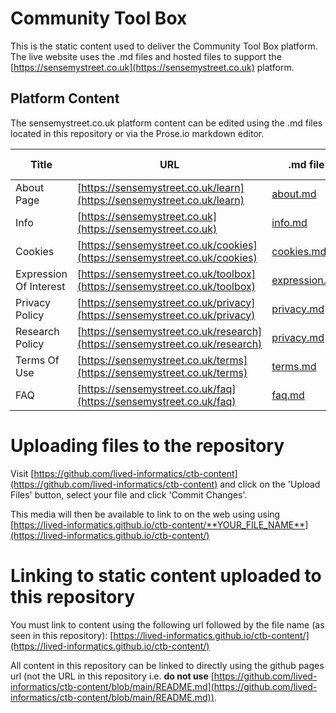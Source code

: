 # Community Tool Box

This is the static content used to deliver the Community Tool Box platform. The live website uses the .md files and hosted files to support the [https://sensemystreet.co.uk](https://sensemystreet.co.uk) platform.

## Platform Content

The sensemystreet.co.uk platform content can be edited using the .md files located in this repository or via the Prose.io markdown editor.

| Title                  | URL                                                                          | .md file                                                                                  | Prose.io Editor                                                                         |
| ---------------------- | ---------------------------------------------------------------------------- | ----------------------------------------------------------------------------------------- | --------------------------------------------------------------------------------------- |
| About Page             | [https://sensemystreet.co.uk/learn](https://sensemystreet.co.uk/learn)       | [about.md](https://github.com/lived-informatics/ctb-content/blob/main/about.md)           | [about.md](http://prose.io/#lived-informatics/ctb-content/edit/main/about.md)           |
| Info                   | [https://sensemystreet.co.uk](https://sensemystreet.co.uk)                   | [info.md](https://github.com/lived-informatics/ctb-content/blob/main/contact.md)          | [info.md](http://prose.io/#lived-informatics/ctb-content/edit/main/info.md)             |
| Cookies                | [https://sensemystreet.co.uk/cookies](https://sensemystreet.co.uk/cookies)   | [cookies.md](https://github.com/lived-informatics/ctb-content/blob/main/cookies.md)       | [cookies.md](http://prose.io/#lived-informatics/ctb-content/edit/main/cookies.md)       |
| Expression Of Interest | [https://sensemystreet.co.uk/toolbox](https://sensemystreet.co.uk/toolbox)   | [expression.md](https://github.com/lived-informatics/ctb-content/blob/main/expression.md) | [expression.md](http://prose.io/#lived-informatics/ctb-content/edit/main/expression.md) |
| Privacy Policy         | [https://sensemystreet.co.uk/privacy](https://sensemystreet.co.uk/privacy)   | [privacy.md](https://github.com/lived-informatics/ctb-content/blob/main/privacy.md)       | [privacy.md](http://prose.io/#lived-informatics/ctb-content/edit/main/privacy.md)       |
| Research Policy        | [https://sensemystreet.co.uk/research](https://sensemystreet.co.uk/research) | [privacy.md](https://github.com/lived-informatics/ctb-content/blob/main/research.md)      | [research.md](http://prose.io/#lived-informatics/ctb-content/edit/main/research.md)     |
| Terms Of Use           | [https://sensemystreet.co.uk/terms](https://sensemystreet.co.uk/terms)       | [terms.md](https://github.com/lived-informatics/ctb-content/blob/main/terms.md)           | [terms.md](http://prose.io/#lived-informatics/ctb-content/edit/main/terms.md)           |
| FAQ          | [https://sensemystreet.co.uk/faq](https://sensemystreet.co.uk/faq)       | [faq.md](https://github.com/lived-informatics/ctb-content/blob/main/faq.md)           | [faq.md](http://prose.io/#lived-informatics/ctb-content/edit/main/faq.md)           |

# Uploading files to the repository

Visit [https://github.com/lived-informatics/ctb-content](https://github.com/lived-informatics/ctb-content) and click on the 'Upload Files' button, select your file and click 'Commit Changes'.

This media will then be available to link to on the web using using [https://lived-informatics.github.io/ctb-content/**YOUR_FILE_NAME**](https://lived-informatics.github.io/ctb-content/)

# Linking to static content uploaded to this repository

You must link to content using the following url followed by the file name (as seen in this repository):
[https://lived-informatics.github.io/ctb-content/](https://lived-informatics.github.io/ctb-content/)

All content in this repository can be linked to directly using the github pages url (not the URL in this repository i.e. **do not use** [https://github.com/lived-informatics/ctb-content/blob/main/README.md](https://github.com/lived-informatics/ctb-content/blob/main/README.md)).

